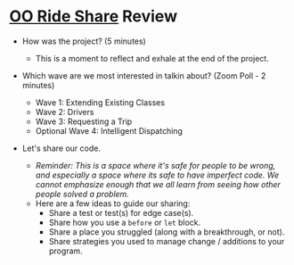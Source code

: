 # [OO Ride Share](https://github.com/Ada-C14/oo-ride-share) Review

* How was the project? (5 minutes)
    * This is a moment to reflect and exhale at the end of the project.

* Which wave are we most interested in talkin about? (Zoom Poll - 2 minutes)
    * Wave 1: Extending Existing Classes
    * Wave 2: Drivers
    * Wave 3: Requesting a Trip
    * Optional Wave 4: Intelligent Dispatching
* Let's share our code. 
    * _Reminder: This is a space where it's safe for people to be wrong, and especially a space where its safe to have imperfect code. We cannot emphasize enough that we all learn from seeing how other people solved a problem._
    * Here are a few ideas to guide our sharing:
        * Share a test or test(s) for edge case(s).
        * Share how you use a `before` or `let` block.
        * Share a place you struggled (along with a breakthrough, or not).
        * Share strategies you used to manage change / additions to your program.

